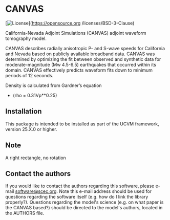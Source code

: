# CANVAS

[![License](https://img.shields.io/badge/License-BSD_3--Clause-blue.svg)](https://opensource.org
/licenses/BSD-3-Clause)

California-Nevada Adjoint Simulations (CANVAS) adjoint waveform tomography model. 

CANVAS describes radially anisotropic P- and S-wave speeds for California and Nevada based on publicly available broadband data. CANVAS was determined by optimizing the fit between observed and synthetic data for moderate-magnitude (Mw 4.5-6.5) earthquakes that occurred within its domain. CANVAS effectively predicts waveform fits down to minimum periods of 12 seconds.

Density is calculated from Gardner’s equation

 * (rho = 0.31Vp**0.25)

## Installation

This package is intended to be installed as part of the UCVM framework,
version 25.X.0 or higher.

## Note

A right rectangle, no rotation 

## Contact the authors

If you would like to contact the authors regarding this software,
please e-mail software@scec.org. Note this e-mail address should
be used for questions regarding the software itself (e.g. how
do I link the library properly?). Questions regarding the model's
science (e.g. on what paper is the CANVAS based?) should be directed
to the model's authors, located in the AUTHORS file.

